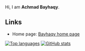 Hi, I am **Achmad Bayhaqy**.

## Links

- Home page: [Bayhaqy home page](https://bayhaqy.github.io/)

[stats-card]: https://github-readme-stats.vercel.app/api?username=bayhaqy&show_icons=true&theme=ayu-mirage
[top-languages-card]: https://github-readme-stats.vercel.app/api/top-langs/?username=bayhaqy&theme=ayu-mirage
[github-overview-url]: https://github.com/bayhaqy

[![Top languages][top-languages-card]][github-overview-url]
[![GitHub stats][stats-card]][github-overview-url]

